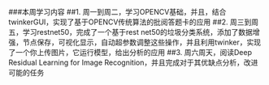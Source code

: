 ###本周学习内容
	##1. 周一到周二，学习OPENCV基础，并且，结合twinkerGUI，实现了基于OPENCV传统算法的批阅答题卡的应用
	##2. 周三到周五，学习restnet50，完成了一个基于rest net50的垃圾分类系统，添加了数据增强，节点保存，可视化显示，自动超参数调整这些操作，并且利用twinker，实现了一个你上传图片，它运行模型，给出分析的应用
	##3. 周六周天，阅读Deep Residual Learning for Image Recognition，并且完成对于其优缺点分析，改进可能的任务
